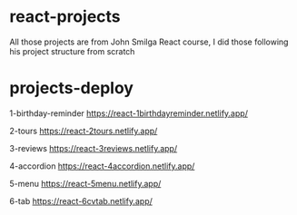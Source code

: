 # react-projects

All those projects are from John Smilga React course, I did those following his project structure from scratch
 
# projects-deploy

1-birthday-reminder
https://react-1birthdayreminder.netlify.app/

2-tours
https://react-2tours.netlify.app/

3-reviews
https://react-3reviews.netlify.app/

4-accordion
https://react-4accordion.netlify.app/

5-menu
https://react-5menu.netlify.app/

6-tab
https://react-6cvtab.netlify.app/
